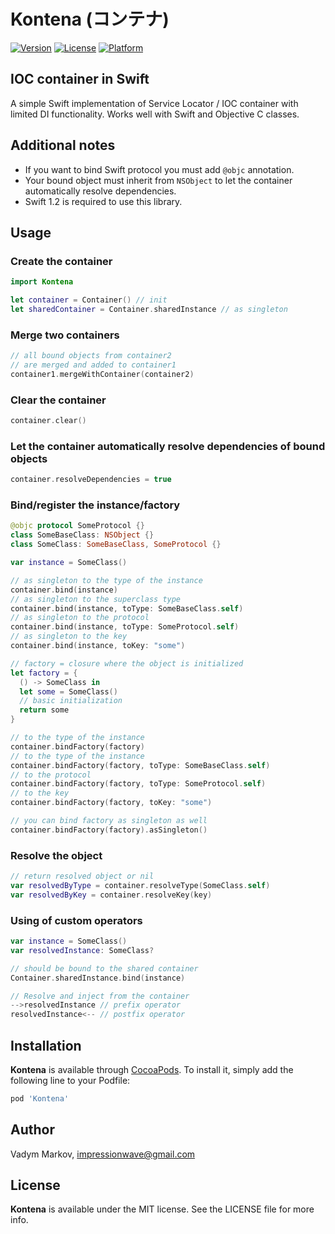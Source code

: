 # Kontena (コンテナ)

[![Version](https://img.shields.io/cocoapods/v/Kontena.svg?style=flat)](http://cocoadocs.org/docsets/Kontena)
[![License](https://img.shields.io/cocoapods/l/Kontena.svg?style=flat)](http://cocoadocs.org/docsets/Kontena)
[![Platform](https://img.shields.io/cocoapods/p/Kontena.svg?style=flat)](http://cocoadocs.org/docsets/Kontena)

## IOC container in Swift

A simple Swift implementation of Service Locator / IOC container with limited DI functionality. Works well with Swift and Objective C classes.

## Additional notes

- If you want to bind Swift protocol you must add ```@objc``` annotation.
- Your bound object must inherit from ```NSObject``` to let the container automatically resolve dependencies.  
- Swift 1.2 is required to use this library.

## Usage

### Create the container

```swift
import Kontena

let container = Container() // init
let sharedContainer = Container.sharedInstance // as singleton
```

### Merge two containers

```swift
// all bound objects from container2
// are merged and added to container1
container1.mergeWithContainer(container2)
```

### Clear the container

```swift
container.clear()
```

### Let the container automatically resolve dependencies of bound objects

```swift
container.resolveDependencies = true
```

### Bind/register the instance/factory

```swift
@objc protocol SomeProtocol {}
class SomeBaseClass: NSObject {}
class SomeClass: SomeBaseClass, SomeProtocol {}

var instance = SomeClass()

// as singleton to the type of the instance
container.bind(instance)
// as singleton to the superclass type
container.bind(instance, toType: SomeBaseClass.self)
// as singleton to the protocol
container.bind(instance, toType: SomeProtocol.self)
// as singleton to the key
container.bind(instance, toKey: "some")

// factory = closure where the object is initialized
let factory = {
  () -> SomeClass in
  let some = SomeClass()
  // basic initialization
  return some
}

// to the type of the instance
container.bindFactory(factory)
// to the type of the instance
container.bindFactory(factory, toType: SomeBaseClass.self)
// to the protocol
container.bindFactory(factory, toType: SomeProtocol.self)
// to the key
container.bindFactory(factory, toKey: "some")

// you can bind factory as singleton as well
container.bindFactory(factory).asSingleton()
```

### Resolve the object

```swift
// return resolved object or nil
var resolvedByType = container.resolveType(SomeClass.self)
var resolvedByKey = container.resolveKey(key)
```

### Using of custom operators
```swift
var instance = SomeClass()
var resolvedInstance: SomeClass?

// should be bound to the shared container
Container.sharedInstance.bind(instance)

// Resolve and inject from the container
-->resolvedInstance // prefix operator
resolvedInstance<-- // postfix operator

```

## Installation

**Kontena** is available through [CocoaPods](http://cocoapods.org). To install
it, simply add the following line to your Podfile:

```ruby
pod 'Kontena'
```

## Author

Vadym Markov, impressionwave@gmail.com

## License

**Kontena** is available under the MIT license. See the LICENSE file for more info.
